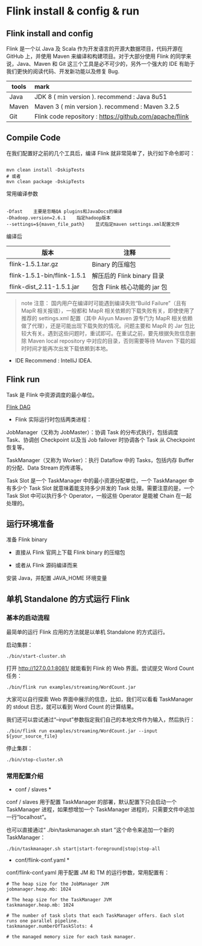 # Flink install & config & run

## Flink install and config

Flink 是一个以 Java 及 Scala 作为开发语言的开源大数据项目，代码开源在 GitHub 上，并使用 Maven 来编译和构建项目。对于大部分使用 Flink 的同学来说，Java、Maven 和 Git 这三个工具是必不可少的，另外一个强大的 IDE 有助于我们更快的阅读代码、开发新功能以及修复 Bug.

| tools | mark |
|--|:--|
| Java | JDK 8 ( min version ). recommend : Java 8u51 |
| Maven | Maven 3 ( min version ). recommend : Maven 3.2.5 |
| Git | Flink code repository : https://github.com/apache/flink | 


## Compile Code

在我们配置好之前的几个工具后，编译 Flink 就非常简单了，执行如下命令即可：

```shell

mvn clean install -DskipTests
# 或者
mvn clean package -DskipTests

```
常用编译参数

```

-Dfast    主要是忽略QA plugins和JavaDocs的编译
-Dhadoop.version=2.6.1    指定hadoop版本
--settings=${maven_file_path}    显式指定maven settings.xml配置文件

```

编译后

|版本	|注释|
|--|--|
|flink-1.5.1.tar.gz|	Binary 的压缩包|
|flink-1.5.1-bin/flink-1.5.1|	解压后的 Flink binary 目录|
|flink-dist_2.11-1.5.1.jar|	包含 Flink 核心功能的 jar 包|


> note 
>注意： 
国内用户在编译时可能遇到编译失败“Build Failure”（且有 MapR 相关报错），一般都和 MapR 相关依赖的下载失败有关，即使使用了推荐的 settings.xml 配置（其中 Aliyun Maven 源专门为 MapR 相关依赖做了代理），还是可能出现下载失败的情况。问题主要和 MapR 的 Jar 包比较大有关。遇到这些问题时，重试即可。在重试之前，要先根据失败信息删除 Maven local repository 中对应的目录，否则需要等待 Maven 下载的超时时间才能再次出发下载依赖到本地。


- IDE Recommend : IntelliJ IDEA.

## Flink run

 Task 是 Flink 中资源调度的最小单位。

 [Flink DAG](https://ververica.cn/wp-content/uploads/2019/08/2.png)


- Flink 实际运行时包括两类进程：

JobManager（又称为 JobMaster）：协调 Task 的分布式执行，包括调度 Task、协调创 Checkpoint 以及当 Job failover 时协调各个 Task 从 Checkpoint 恢复等。

TaskManager（又称为 Worker）：执行 Dataflow 中的 Tasks，包括内存 Buffer 的分配、Data Stream 的传递等。


Task Slot 是一个 TaskManager 中的最小资源分配单位，一个 TaskManager 中有多少个 Task Slot 就意味着能支持多少并发的 Task 处理。需要注意的是，一个 Task Slot 中可以执行多个 Operator，一般这些 Operator 是能被 Chain 在一起处理的。

## 运行环境准备

准备 Flink binary

- 直接从 Flink 官网上下载 Flink binary 的压缩包

- 或者从 Flink 源码编译而来

安装 Java，并配置 JAVA_HOME 环境变量


## 单机 Standalone 的方式运行 Flink

### 基本的启动流程
最简单的运行 Flink 应用的方法就是以单机 Standalone 的方式运行。

启动集群：

```shell
./bin/start-cluster.sh
```

打开 http://127.0.0.1:8081/ 就能看到 Flink 的 Web 界面。尝试提交 Word Count 任务：

```
./bin/flink run examples/streaming/WordCount.jar
```


大家可以自行探索 Web 界面中展示的信息，比如，我们可以看看 TaskManager 的 stdout 日志，就可以看到 Word Count 的计算结果。

我们还可以尝试通过“–input”参数指定我们自己的本地文件作为输入，然后执行：

```
./bin/flink run examples/streaming/WordCount.jar --input ${your_source_file}
```

停止集群：

```shell
./bin/stop-cluster.sh
```

### 常用配置介绍

* conf / slaves *

conf / slaves 用于配置 TaskManager 的部署，默认配置下只会启动一个 TaskManager 进程，如果想增加一个 TaskManager 进程的，只需要文件中追加一行“localhost”。

也可以直接通过“ ./bin/taskmanager.sh start ”这个命令来追加一个新的 TaskManager：

```shell
./bin/taskmanager.sh start|start-foreground|stop|stop-all
```

* conf/flink-conf.yaml *

conf/flink-conf.yaml 用于配置 JM 和 TM 的运行参数，常用配置有：

```
# The heap size for the JobManager JVM
jobmanager.heap.mb: 1024

# The heap size for the TaskManager JVM
taskmanager.heap.mb: 1024

# The number of task slots that each TaskManager offers. Each slot runs one parallel pipeline.
taskmanager.numberOfTaskSlots: 4

# the managed memory size for each task manager.
```


















